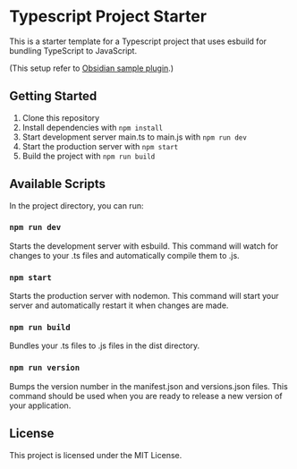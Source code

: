 # Typescript Project Starter

This is a starter template for a Typescript project that uses esbuild for bundling TypeScript to JavaScript.

(This setup refer to [Obsidian sample plugin](https://github.com/obsidianmd/obsidian-sample-plugin).)

## Getting Started

1. Clone this repository
2. Install dependencies with `npm install`
3. Start development server main.ts to main.js with `npm run dev`
4. Start the production server with `npm start`
5. Build the project with `npm run build`


## Available Scripts

In the project directory, you can run:

### `npm run dev`

Starts the development server with esbuild. This command will watch for changes to your .ts files and automatically compile them to .js.

### `npm start`

Starts the production server with nodemon. This command will start your server and automatically restart it when changes are made.

### `npm run build`
Bundles your .ts files to .js files in the dist directory.

### `npm run version`
Bumps the version number in the manifest.json and versions.json files. This command should be used when you are ready to release a new version of your application.

## License

This project is licensed under the MIT License.